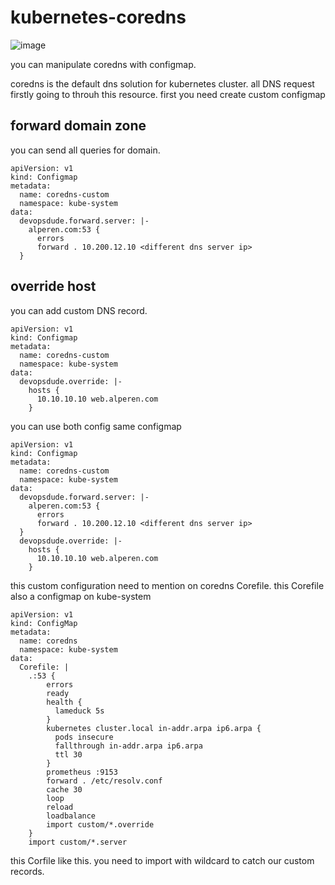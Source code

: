# kubernetes-coredns

![image](https://github.com/alperen-selcuk/kubernetes-coredns/assets/78741582/c6c232b6-2133-4937-8fa8-746418b0fb5b)


you can manipulate coredns with configmap.

coredns is the default dns solution for kubernetes cluster. all DNS request firstly going to throuh this resource.  first you need create custom configmap


## forward domain zone

you can send all queries for domain.

```
apiVersion: v1
kind: Configmap
metadata:
  name: coredns-custom
  namespace: kube-system
data:
  devopsdude.forward.server: |-
    alperen.com:53 {
      errors
      forward . 10.200.12.10 <different dns server ip>
  }
```

## override host

you can add custom DNS record.

```
apiVersion: v1
kind: Configmap
metadata:
  name: coredns-custom
  namespace: kube-system
data:
  devopsdude.override: |-
    hosts {
      10.10.10.10 web.alperen.com
    }
```

you can use both config same configmap

```
apiVersion: v1
kind: Configmap
metadata:
  name: coredns-custom
  namespace: kube-system
data:
  devopsdude.forward.server: |-
    alperen.com:53 {
      errors
      forward . 10.200.12.10 <different dns server ip>
  }
  devopsdude.override: |-
    hosts {
      10.10.10.10 web.alperen.com
    }
```

this custom configuration need to mention on coredns Corefile. this Corefile also a configmap on kube-system



```
apiVersion: v1
kind: ConfigMap
metadata:
  name: coredns
  namespace: kube-system
data:
  Corefile: |
    .:53 {
        errors
        ready
        health {
          lameduck 5s
        }
        kubernetes cluster.local in-addr.arpa ip6.arpa {
          pods insecure
          fallthrough in-addr.arpa ip6.arpa
          ttl 30
        }
        prometheus :9153
        forward . /etc/resolv.conf
        cache 30
        loop
        reload
        loadbalance
        import custom/*.override
    }
    import custom/*.server
```

this Corfile like this. you need to import with wildcard to catch our custom records.

